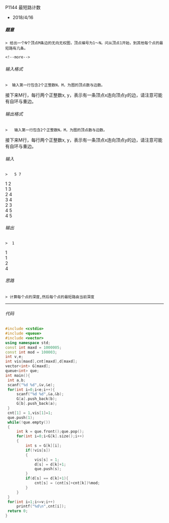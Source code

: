P1144 最短路计数
* 2018/4/16

 ##### 题意  
    > 给出一个N个顶点M条边的无向无权图，顶点编号为1～N。问从顶点1开始，到其他每个点的最短路有几条。
    
    <!--more-->

 ###### 输入格式
    >  输入第一行包含2个正整数N，M，为图的顶点数与边数。  
接下来M行，每行两个正整数x, y，表示有一条顶点x连向顶点y的边，请注意可能有自环与重边。

 ######  输出格式  
    >   输入第一行包含2个正整数N，M，为图的顶点数与边数。  
接下来M行，每行两个正整数x, y，表示有一条顶点x连向顶点y的边，请注意可能有自环与重边。

 ######  输入  
    >   5 7  
1 2  
1 3  
2 4  
3 4  
2 3  
4 5  
4 5  

 ######  输出
    >  1  
1  
1  
2  
4  

 ###### 思路  
    > 计算每个点的深度,然后每个点的最短路由当前深度
---       
 ###### 代码
      
   ```cpp
   #include <cstdio>
#include <queue>
#include <vector>
using namespace std;
const int maxd = 1000005;
const int mod = 100003;
int v,e;
int vis[maxd],cnt[maxd],d[maxd];
vector<int> G[maxd];
queue<int> que;
int main(){
    int a,b;
    scanf("%d %d",&v,&e);
    for(int i=0;i<e;i++){
        scanf("%d %d",&a,&b);
        G[a].push_back(b);
        G[b].push_back(a);
    }
    cnt[1] = 1,vis[1]=1;
    que.push(1);
    while(!que.empty())
    {
        int k = que.front();que.pop();
        for(int i=0;i<G[k].size();i++)
        {
            int s = G[k][i];
            if(!vis[s])
            {
                vis[s] = 1;
                d[s] = d[k]+1;
                que.push(s);
            }
            if(d[s] == d[k]+1){
                cnt[s] = (cnt[s]+cnt[k])%mod;
            }
        }
    }
    for(int i=1;i<=v;i++)
        printf("%d\n",cnt[i]);
    return 0;
}
 ```